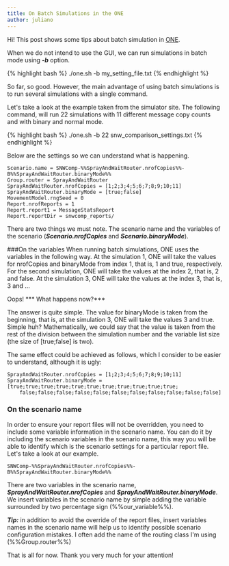 ```yaml
---
title: On Batch Simulations in the ONE
author: juliano
---
```


Hi!
This post shows some tips about batch simulation in [ONE](http://www.netlab.tkk.fi/tutkimus/dtn/theone/).

When we do not intend to use the GUI, we can run simulations in batch mode using ***-b*** option.

{% highlight bash %}
./one.sh -b my_setting_file.txt
{% endhighlight %}

So far, so good.
However, the main advantage of using batch simulations is to run several simulations with a single command.

Let's take a look at the example taken from the simulator site.
The following command, will run 22 simulations with 11 different message copy counts and with binary and normal mode.

{% highlight bash %}
./one.sh -b 22 snw_comparison_settings.txt
{% endhighlight %}

Below are the settings so we can understand what is happening.

    Scenario.name = SNWComp-%%SprayAndWaitRouter.nrofCopies%%-B%%SprayAndWaitRouter.binaryMode%%
    Group.router = SprayAndWaitRouter
    SprayAndWaitRouter.nrofCopies = [1;2;3;4;5;6;7;8;9;10;11]
    SprayAndWaitRouter.binaryMode = [true;false]
    MovementModel.rngSeed = 0
    Report.nrofReports = 1
    Report.report1 = MessageStatsReport
    Report.reportDir = snwcomp_reports/

There are two things we must note. The scenario name and the variables of the scenario (***Scenario.nrofCopies*** and ***Scenario.binaryMode***).

###On the variables
When running batch simulations, ONE uses the variables in the following way. At the simulation 1, ONE will take the values for nrofCopies and binaryMode from index 1, that is, 1 and true, respectively. For the second simulation, ONE will take the values at the index 2, that is, 2 and false. At the simulation 3, ONE will take the values at the index 3, that is, 3 and ... 

Oops! *** What happens now?***

The answer is quite simple. The value for binaryMode is taken from the beginning, that is, at the simulation 3, ONE will take the values 3 and true. Simple huh?
Mathematically, we could say that the value is taken from the rest of the division between the simulation number and the variable list size (the size of [true;false] is two).

The same effect could be achieved as follows, which I consider to be easier to understand, although it is ugly:

    SprayAndWaitRouter.nrofCopies = [1;2;3;4;5;6;7;8;9;10;11]
    SprayAndWaitRouter.binaryMode = [true;true;true;true;true;true;true;true;true;true;true;
        false;false;false;false;false;false;false;false;false;false;false]

### On the scenario name

In order to ensure your report files will not be overridden, you need to include some variable information in the scenario name. You can do it by including the scenario variables in the scenario name, this way you will be able to identify which is the scenario settings for a particular report file. Let's take a look at our example.

    SNWComp-%%SprayAndWaitRouter.nrofCopies%%-B%%SprayAndWaitRouter.binaryMode%%

There are two variables in the scenario name, ***SprayAndWaitRouter.nrofCopies*** and ***SprayAndWaitRouter.binaryMode***. We insert variables in the scenario name by simple adding the variable surrounded by two percentage sign (%%our_variable%%).

***Tip:*** in addition to avoid the override of the report files, insert variables names in the scenario name will help us to identify possible scenario configuration mistakes. I often add the name of the routing class I'm using (%%Group.router%%)

That is all for now.
Thank you very much for your attention!



